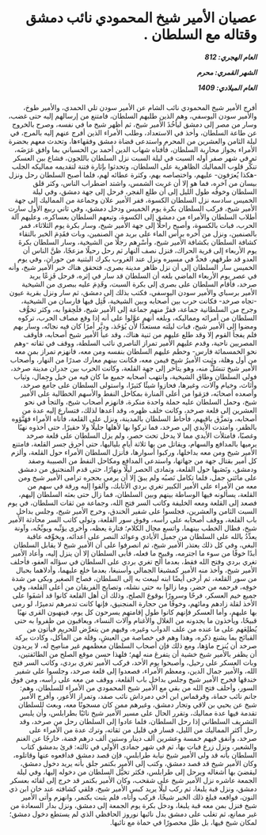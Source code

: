 <h1 dir="rtl">عصيان الأمير شيخ المحمودي نائب دمشق وقتاله مع السلطان .</h1>

<h5 dir="rtl">العام الهجري:  812

الشهر القمري: محرم

العام الميلادي: 1409</h5>

<p dir="rtl">أفرج الأمير شيخ المحمودي نائب الشام عن الأمير سودن تلي الحمدي، والأمير طوخ، والأمير سودن اليوسفي، وهم الذين طلبهم السلطان، فامتنع من إرسالهم إليه حتى غضب، وسار من مصر إلى دمشق ليأخُذَ الأمير شيخ، ثم أظهر شيخ ما في نفسه، وصرح بالخروج عن طاعة السلطان، وأخذ في الاستعداد، وطلب الأمراء الذين أفرج عنهم إليه بالمرج، في ليلة الثامن والعشرين من المحرم واستدعى قضاة دمشق وفقهاءها، وتحدث معهم بحضرة الأمراء بجواز محاربة السلطان، فأفتاه شهاب الدين أحمد بن الحسباني بما وافق غرَضَه، ثم في شهر صفر أوله السبت في ليلة السبت نزل السلطان باللجون، فشاع بين العسكر تنكُّر قلوب المماليك الظاهرية على السلطان، وتحدثوا بإثارة فتنة لتقديمه مماليكه الجلب -هكذا يُعرَفون- عليهم، واختصاصه بهم، وكثرة عطائه لهم، فلما أصبح السلطان رحل ونزل بيسان من آخره، فما هو إلا أن غربت الشمس، واشتد اضطراب الناس، وكثر قلق السلطان وخوفُه طول الليل إلى أن طلع الفجر، فرحل إلى جهة دمشق، وفي ليلة الخميس سادسه نزل السلطان الكسوة، ففر الأمير علان وجماعة من المماليك إلى جهة الأمير شيخ، فركب السلطان بكرة يوم الخميس ودخل دمشق، وفي ثاني ربيع الأول سارت أطلاب السلطان والأمراء من دمشق إلى الكسوة، وتبعهم السلطان بعساكره، وعليهم آلة الحرب، فبات بالكسوة، وأصبح راحلًا إلى جهة الأمير شيخ، وسار بكرة يوم الثلاثاء، فمر بالصنمين، ونزل من آخره برأس الماء على بريد من الصنمين، وبات فقَدِمَ الخبر بالتقاء كشافة السلطان بكشافة الأمير شيخ، وأسْرِهم رجلًا من الشيخية، وسار السلطان بكرةَ يوم الأربعاء إلى قرية الحراك، فنزل نصف النهار ثم رحل رحيلًا مزعجًا، ظنَّ الناس أن العدو قد طرقهم، فحدَّ في مسيره ونزل عند الغروب بكرك البثنية من حوران، وفي يوم الخميس سار السلطان إلى أن نزل ظاهر مدينة بصرى، فتحقق هناك خبر الأمير شيخ، وأنه في عصر يوم الأربعاء الماضي بلغه أن السلطان قد سار في إثره، فرحل فَزِعًا يريد صرخد، فأقام السلطان على بصرى إلى بكرة السبت، وقَدِمَ عليه ببصرى من الشيخية الأمير برسباي والأمير سودن اليوسفي، فكتب بذلك إلى دمشق، ثم سار ونزل بقرية عيون -تجاه صرخد- فكانت حرب بين أصحابه وبين الشيخية، قُتِل فيها فارسان من الشيخية، وجرح من السلطانية جماعة، ففرَّ منهم جماعة إلى الأمير شيخ، فلَحِقوا به، وكثر تخوُّف السلطان من أمرائه ومماليكه، وبلغه أنهم عوَّلوا على أنه إذا وقع مصاف الحرب، تركوه ومضوا إلى الأمير شيخ، فبات ليلته مستعدًّا لأن يُؤخَذ، ودبَّر أمرًا كان فيه نجاتُه، وسار بهم فلم يفجأ القوم إلا وقد طلع عليهم من ثنية هناك، وقد عبأ الأمير شيخ أصحابه، فأوقف المصريين ناحية، وقدم عليهم الأمير تمراز الناصري نائب السلطة، ووقف في ثقاته -وهم نحو الخمسمائة فارس- وحطم عليهم السلطان بنفسه ومن معه، فانهزم تمراز بمن معه من أول وهلة، وثبت الأميرُ شيخ فيمن معه، فكانت بينهم معارك صدرًا من النهار، وأصحاب الأمير شيخ تنسَلُّ منه، وهو يتأخر إلى جهة القلعة، وكانت الحرب بين جدران مدينة صرخد، فولى السلطان وطاق الشيخية، وانتهب أصحابه جميع ما كان فيه من خيل وجِمال، وثياب وأثاث، وخيام وآلات، وغيرها، فحازوا شيئًا كثيرًا، واستولى السلطان على جامع صرخد، وأصعده أصحابَه، فرَمَوا من أعلى المنارة بمكاحل النفط والأسهم الخطالية على الأمير شيخ، وحمل السلطان عليه حملة واحدة منكرة، فانهزم أصحاب شيخ، والتجأ في نحو العشرين إلى قلعة صرخد، وكانت خلف ظهره، وقد أعدها لذلك، فتسارع إليه عدة من أصحابه، وتمزَّق باقيهم، فأحاط السلطان بالمدينة، ونزل على القلعة، فأتاه الأمراء فهَنَّؤوه بالظفر، وامتدت الأيدي إلى صرخد، فما تركوا بها لأهلها جليلًا ولا حقيرًا، حتى أخذوه نهبًا وغصبًا، فامتلأت الأيدي مما لا يدخل تحت حصر، ولم يزل السلطان على قلعة صرخد يرميها بالمدافع والسهام، ويقاتل من بها ثلاثة أيام بلياليها، حتى أحرق جسر القلعة، فامتنع الأمير شيخ ومن معه بداخلها، وركبوا أسوارها، فأنزل السلطان الأمراء حول القلعة، وألزم كل أمير بقتال جهة من جهاتها، واستدعى المدافع ومكاحل النفط من الصبيبة وصفد ودمشق، ونَصَبها حول القلعة، وتمادى الحصر ليلًا ونهارًا، حتى قدم المنجنيق من دمشق على مائتي جمل، فلما تكامل نَصبُه ولم يبقَ إلا أن يرمي بحجره ترامى الأمير شيخ ومن معه من الأمراء على الأمير الكبير تغري بردي الأتابك، وألقوا إليه ورقة في سهم من القلعة، يسألونه فيها الوساطة بينهم وبين السلطان، فما زال حتى بعثه السلطان إليهم، فصعد إلى القلعة ومعه الخليفة وكاتب السر فتح الله، وجماعة من ثقات السلطان، في يوم السبت الثامن والعشرين، فجلسوا على شفير الخندق، وخرج الأمير شيخ، وجلس بداخل باب القلعة، ووقف أصحابه على رأسه، وفوق سور القلعة، وتولى كاتب السر محادثة الأمير شيخ، فطال الخطب بينهما، واتسع مجال الكلام؛ فتارة يعظه، وأخرى يؤنِّبه ويوبِّخُه، وآونة يعدِّدُ بالله على السلطان من جميل الأيادي وعوائد النصر على أعدائه، ويخوِّفه عاقبة البغي، وفي كل ذلك يعتذر الأمير شيخ، ثم انصرفوا على أن الأمير شيخ لا يقابل السلطان أبدًا خوفًا من سوء ما اجترمه، وقبيح ما فعله، فأبى السلطان إلا أن ينزل إليه، وأعاد الأمير تغري بردي وفتح الله فقط، بعدما ألح تغري بردي على السلطان في سؤاله العفو، فأحلف الأمير شيخ، وأخذ منه الأمير كمشبغا الجمالي وأسنبغا، بعدما خلع عليهما، وأدلاهما بحبال من سور القلعة، ثم أرخى أيضًا ابنه ليبعث به إلى السلطان، فصاح الصغير وبكى من شدة خوفِه، فرحمه من حضر، وما زالوا به حتى نشله، وتصايح الفريقان من أعلى القلعة، وفي جميع خيم العسكر، فرحًا وسرورًا بوقوع الصلح، وذلك أن أهل القلعة كانوا قد أشفَوا على الأخذ لقلة زادهم ومائهم، وخوفًا من حجارة المنجنيق، فإنها كانت تدمرهم تدميرًا، لو رمى بها عليهم، وأما العسكر فإنهم كانوا طول إقامتهم يسرحون كل يوم، فينهبون القرى نهبًا قبيحًا، ويأخذون ما يجدونه من الغلال والأغنام وآلات النساء، ويعاقبون من ظفروا به حتى يُطلِعَهم على ما عنده من علف الدواب وغيره، وفيهم من يتعرَّض للحريم فيأتون من القبائح بما يشنع ذكره، وهذا وهم في خصاصة من العيشِ، وقلة من المأكل، وكادت بركة صرخد أن يُنزح ماؤها، ومع ذلك فإن أصحاب السلطان معظمهم غير مناصِح له، لا يريدون أن يظفر بالأمير شيخ خشية أن يتفرغ منه لهم؛ فلهذا حسن موقع الصلح من الطائفتين، وبات العسكر على رحيل، وأصبحوا يوم الأحد، فركب الأمير تغري بردي، وكاتب السر فتح الله، والأمير جمال الدين، ومعظم الأمراء، فصعدوا إلى قلعة صرخد، وجلسوا على شفير خندقها فخرج الأمير شيخ وجلس بداخل باب القلعة، ووقف من معه على رأسه، ومن فوق السور، وأحلف فتح الله من بقي مع الأمير شيخ المحمودي من الأمراء للسلطان، وهم: جانم نائب حماة، وقرقماس ابن أخي دمرداش نائب صفد، وتمراز الأعور، وأفرج الأمير شيخ عن يحيي بن لاقي وتجار دمشق، وغيرهم ممن كان مسجونًا معه، وبعث للسلطان تقدمة فيها عدة مماليك، وتقرر الحال على مسير الأمير شيخ نائبًا بطرابلس، وأن يلبس التشريف السلطاني إذا رحل السلطان، فلما عادوا إلى السلطان رحل من صرخد، وقد رحل أكثر المماليك من الليل، فسار في قليل من ثقاته، وترك عدة من الأمراء على صرخد، وأنفق فيهم خمسة وعشرين ألف دينار وستين ألف درهم فضة، خارجًا عن الغنم والشعير، ونزل زرع فبات بها، ثم في شهر جمادى الأولى في ثالثه: قرئ بدمشق كتاب السلطان بأنه قد ولى الأمير شيخ نيابة طرابلس، فإن قصد دمشق فدافعوه عنها وقاتلوه، وكان الأمير شيخ قد قصد دمشق، وكتب إلى الأمير بكتمر جلق بأنه يريد دخول دمشق، ليقضيَ بها أشغاله ويرحل إلى طرابلس، فكثر تخيُّل السلطان من دخوله إليها، وفي ليلة الجمعة عاشره نزل الأمير شيخ على شقحب، وكان الأمير بكتمر قد خرج إلى لقائه بعسكر دمشق، ونزل قبة يلبغا، ثم ركب ليلًا يريد كبس الأمير شيخ، فلقي كشافته عند خان ابن ذي النون، فواقعه فبلغ ذلك الخبر شيخًا، فركب وأتاه، فلم يثبت بكتمر، وانهزم وأتى الأمير شيخ فنزل بمن معه قبة يلبغا، ودخل بكرة يوم الجمعة إلى دمشق، ونزل بدار السعادة من غير ممانع، ثم تغلب على دمشق بدل نائبها نوروز الحافظي الذي لم يستطع دخول دمشق؛ لمكان شيخ فيها، بل ظل محصورًا في حماة مع نائبها.</p></br>
